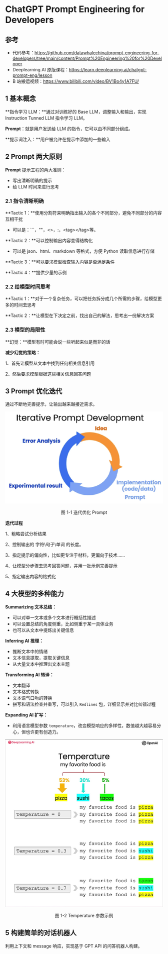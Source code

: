 # ChatGPT Prompt Engineering for Developers



## 参考

- 代码参考：https://github.com/datawhalechina/prompt-engineering-for-developers/tree/main/content/Prompt%20Engineering%20for%20Developer
- Deeplearning.AI 原版课程：https://learn.deeplearning.ai/chatgpt-prompt-eng/lesson
- B 站搬运视频：https://www.bilibili.com/video/BV1Bo4y1A7FU/

## 1 基本概念

**指令学习 LLM：**通过对训练好的 Base LLM，调整输入和输出，实现 Instruction Tunned LLM 指令学习 LLM。

**Prompt**：就是用户发送给 LLM 的指令，它可以由不同部分组成。

**提示词注入：**用户被允许在提示中添加的一些输入



## 2 Prompt 两大原则

**Prompt** 提示工程的两大准则：

- 写出清晰明确的提示
- 给 LLM 时间来进行思考

### 2.1 指令清晰明确

**Tactic 1：**使用分割符来明确指出输入的各个不同部分，避免不同部分的内容互相干扰

- 可以是：```，""，<>，:，\<tag>\</tag>等。

**Tactic 2：**可以控制输出内容变得结构化

- 可以是 json、html、markdown 等格式，方便 Python 读取信息进行存储

**Tactic 3：**可以要求模型检查输入内容是否满足条件

**Tactic 4：**提供少量的示例

### 2.2 给模型时间思考

**Tactic 1：**对于一个复杂任务，可以把任务拆分成几个所需的步骤，给模型更多的时间去思考

**Tactic 2：**让模型在下决定之前，找出自己的解法，思考出一份解决方案

### 2.3 模型的局限性

**幻觉：**模型有时可能会说一些听起来似是而非的话

**减少幻觉的策略：**

1、首先让模型从文本中找到任何相关信息引用

2、然后要求模型根据这些相关信息回答问题



## 3 Prompt 优化迭代

通过不断地完善提示，让输出越来越接近需求。

![image-20230719140830754](./img/image-20230719140830754.png)

<center>图 1-1 迭代优化 Prompt</center>

**迭代过程**

1、粗略尝试分析结果

2、控制输出的 字符\句子\单词 的长度。

3、指定提示的偏向性，比如更专注于材料，更偏向于技术……

4、让模型分步骤去思考回答问题，并用一批示例完善提示

5、指定输出内容的格式化



## 4 大模型的多种能力

**Summarizing 文本总结：**

- 可以对单一文本或多个文本进行概括性描述
- 可以设置总结的角度侧重，比如侧重于某一具体业务
- 也可以从文本中提炼出关键信息

**Inferring AI 推理：**

- 推断文本中的情绪
- 文本信息提取，提取关键信息
- 从大量文本中推理出文本主题

**Transforming AI 转译：**

- 文本翻译
- 文本格式转换
- 文本语气口吻的转换
- 拼写和语法检查并重写，可以引入 `Redlines` 包，详细显示并对比纠错过程

**Expanding AI 扩写：**

- 利用语言模型参数 `temperature`，改变模型响应的多样性，数值越大越容易分心，但也许更有创造力。

![image-20230719152031731](./img/image-20230719152031731.png)

<center>图 1-2 Temperature 参数示例</center>

## 5 构建简单的对话机器人

 利用上下文和 message 响应，实现基于 GPT API 的问答机器人构建。



